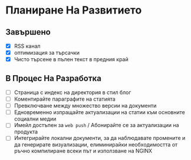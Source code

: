 # Планиране На Развитието

## Завършено

- [x] RSS канал
- [x] оптимизация за търсачки
- [x] Чисто търсене в пълен текст в предния край

## В Процес На Разработка

- [ ] Страница с индекс на директория в стил блог
- [ ] Коментирайте параграфите на статията
- [ ] Превключване между множество версии на документи
- [ ] Едновременно изпращайте актуализации на статии към основните социални медии
- [ ] Имейл достъпен за `web push` / Абонирайте се за актуализации на продукта
- [ ] Интегрирайте локални документи, за да наблюдавате промените и да генерирате визуализации, елиминирайки необходимостта от ръчно компилиране всеки път и използване на NGINX